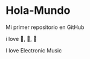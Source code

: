 # Hola-Mundo

Mi primer repositorio en GitHub

i love :icecream:, :pizza:, :dog:

I love Electronic Music
